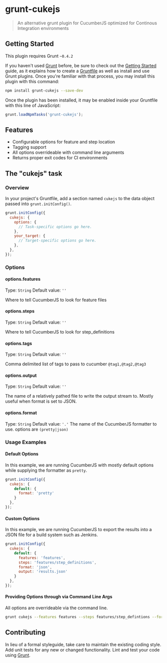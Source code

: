 # grunt-cukejs

> An alternative grunt plugin for CucumberJS optimized for Continous Integration environments

## Getting Started
This plugin requires Grunt `~0.4.2`

If you haven't used [Grunt](http://gruntjs.com/) before, be sure to check out the [Getting Started](http://gruntjs.com/getting-started) guide, as it explains how to create a [Gruntfile](http://gruntjs.com/sample-gruntfile) as well as install and use Grunt plugins. Once you're familiar with that process, you may install this plugin with this command:

```bash
npm install grunt-cukejs --save-dev
```

Once the plugin has been installed, it may be enabled inside your Gruntfile with this line of JavaScript:

```js
grunt.loadNpmTasks('grunt-cukejs');
```

## Features

- Configurable options for feature and step location
- Tagging support 
- All options overrideable with command line arguments
- Returns proper exit codes for CI environments

## The "cukejs" task

### Overview
In your project's Gruntfile, add a section named `cukejs` to the data object passed into `grunt.initConfig()`.

```js
grunt.initConfig({
  cukejs: {
    options: {
      // Task-specific options go here.
    },
    your_target: {
      // Target-specific options go here.
    },
  },
});
```

### Options

#### options.features
Type: `String`
Default value: `''`

Where to tell CucumberJS to look for feature files

#### options.steps
Type: `String`
Default value: `''`

Where to tell CucumberJS to look for step_definitions 

#### options.tags
Type: `String`
Default value: `''`

Comma delimited list of tags to pass to cucumber `@tag1,@tag2,@tag3`

#### options.output
Type: `String`
Default value: `''`

The name of a relatively pathed file to write the output stream to. Mostly useful when format is set to JSON.

#### options.format
Type: `String`
Default value: `'.'`
The name of the CucumberJS formatter to use. options are `(pretty|json)`

### Usage Examples

#### Default Options
In this example, we are running CucumberJS with mostly default options while supplying the formatter as `pretty`.

```js
grunt.initConfig({
  cukejs: {
    default: {
      format: 'pretty'
    }
  },
});
```

#### Custom Options
In this example, we are running CucumberJS to export the results into a JSON file for a build system such as Jenkins.

```js
grunt.initConfig({
  cukejs: {
    default: {
      features: 'features',
      steps: 'features/step_definitions',
      format: 'json',
      output: 'results.json'
    }
  },
});
```

#### Providing Options through via Command Line Args
All options are overrideable via the command line.

```bash
grunt cukejs --features features --steps features/step_defintions --format json --output --tags @sample
```

## Contributing
In lieu of a formal styleguide, take care to maintain the existing coding style. Add unit tests for any new or changed functionality. Lint and test your code using [Grunt](http://gruntjs.com/).
